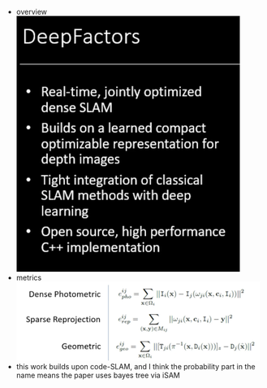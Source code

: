 - overview
![](assets/05c91461.png)
- metrics
![](assets/1fc3d406.png)
- this work builds upon code-SLAM, and I think the probability part in the name means the paper uses bayes tree via iSAM 
